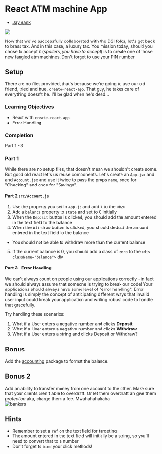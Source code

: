 # React ATM machine App

* [Jay Bank](https://j-bank.surge.sh)

![](https://media.giphy.com/media/3oriePkL53IxK0Aq52/giphy.gif)

Now that we've successfully collaborated with the DSI folks, let's get back to brass tax. And in this case, a luxury tax. You mission today, should you chose to accept it (*spoilers, you have to accept*) is to create one of those new fangled atm machines. Don't forget to use your PIN number


## Setup

There are no files provided, that's because we're going to use our old friend, tried and true, `create-react-app`. That guy, he takes care of everything doesn't he. I'll be glad when he's dead...

### Learning Objectives
* React with `create-react-app`
* Error Handling

### Completion
Part 1 - 3

### Part 1
While there are no setup files, that doesn't mean we shouldn't create some. But good old react let's us reuse components. Let's create an `App.jsx` and and `Account.jsx` and use it twice to pass the props `name`, once for "Checking" and once for "Savings".


#### Part 2 `src/Account.js`
1. Use the property you set in `App.js` and add it to the `<h2>`
2. Add a `balance` property to `state` and set to 0 initially
3. When the `Deposit` button is clicked, you should add the amount entered in the text field to the balance
4. When the `Withdraw` button is clicked, you should deduct the amount entered in the text field to the balance
  - You should not be able to withdraw more than the current balance
5. If the current balance is 0, you should add a class of `zero` to the `<div className="balance">` div

#### Part 3 - Error Handling
We can't always count on people using our applications correctly - in fact we should always assume that someone is trying to break our code! Your applications should always have some level of "error handling". Error handling is simply the concept of anticipating different ways that invalid user input could break your application and writing robust code to handle that gracefully.

Try handling these scenarios:
1. What if a User enters a negative number and clicks **Deposit**
2. What if a User enters a negative number and clicks **Withdraw**
3. What if a User enters a string and clicks Deposit or Withdraw?

## Bonus
Add the [accounting](https://www.npmjs.com/package/accounting) package to format the balance.

## Bonus 2

Add an ability to transfer money from one account to the other. Make sure that your clients aren't able to overdraft. Or let them overdraft an give them *protection* aka, charge them a fee. Mwahahahahaha  
![bankers](https://i.imgflip.com/1mow6h.jpg)  

## Hints
- Remember to set a `ref` on the text field for targeting
- The amount entered in the text field will initially be a string, so you'll need to convert that to a number
- Don't forget to `bind` your click methods!
